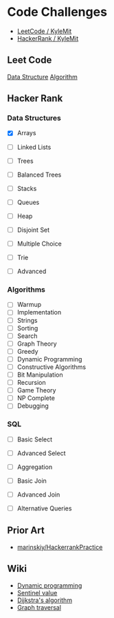 # Code Challenges

* [LeetCode / KyleMit](https://leetcode.com/KyleMit/)
* [HackerRank / KyleMit](www.hackerrank.com/kylemit)

## Leet Code

[Data Structure](https://leetcode.com/study-plan/data-structure/)
[Algorithm](https://leetcode.com/study-plan/algorithm/)

## Hacker Rank

### Data Structures

* [x] Arrays
* [ ] Linked Lists
* [ ] Trees
* [ ] Balanced Trees
* [ ] Stacks
* [ ] Queues
* [ ] Heap
* [ ] Disjoint Set
* [ ] Multiple Choice
* [ ] Trie
* [ ] Advanced


### Algorithms

* [ ] Warmup
* [ ] Implementation
* [ ] Strings
* [ ] Sorting
* [ ] Search
* [ ] Graph Theory
* [ ] Greedy
* [ ] Dynamic Programming
* [ ] Constructive Algorithms
* [ ] Bit Manipulation
* [ ] Recursion
* [ ] Game Theory
* [ ] NP Complete
* [ ] Debugging

### SQL

* [ ] Basic Select
* [ ] Advanced Select
* [ ] Aggregation
* [ ] Basic Join
* [ ] Advanced Join
* [ ] Alternative Queries


## Prior Art

* [marinskiy/HackerrankPractice](https://github.com/marinskiy/HackerrankPractice)


## Wiki

* [Dynamic programming](https://en.wikipedia.org/wiki/Dynamic_programming)
* [Sentinel value](https://en.wikipedia.org/wiki/Sentinel_value)
* [Dijkstra's algorithm](https://en.wikipedia.org/wiki/Dijkstra%27s_algorithm)
* [Graph traversal](https://en.wikipedia.org/wiki/Graph_traversal)
